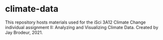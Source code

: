 # climate-data

This repository hosts materials used for the iSci 3A12 Climate Change individual assignment II: Analyzing and Visualizing Climate Data. 
Created by Jay Brodeur, 2021.
